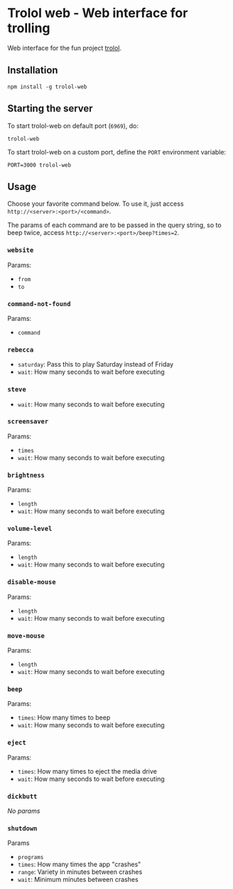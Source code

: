 # Trolol web - Web interface for trolling
Web interface for the fun project [trolol](https://github.com/ukupat/trolol).

## Installation
```
npm install -g trolol-web
```

## Starting the server
To start trolol-web on default port (`6969`), do:

```
trolol-web
```

To start trolol-web on a custom port, define the `PORT` environment variable:

```
PORT=3000 trolol-web
```

## Usage
Choose your favorite command below. To use it, just access `http://<server>:<port>/<command>`.

The params of each command are to be passed in the query string,
so to beep twice, access `http://<server>:<port>/beep?times=2`.  

### `website`
Params:
- `from`
- `to`

### `command-not-found`
Params:
- `command`

### `rebecca`
- `saturday`: Pass this to play Saturday instead of Friday
- `wait`: How many seconds to wait before executing

### `steve`
- `wait`: How many seconds to wait before executing

### `screensaver`
Params:
- `times`
- `wait`: How many seconds to wait before executing

### `brightness`
Params:
- `length`
- `wait`: How many seconds to wait before executing

### `volume-level`
Params:
- `length`
- `wait`: How many seconds to wait before executing

### `disable-mouse`
Params:
- `length`
- `wait`: How many seconds to wait before executing

### `move-mouse`
Params:
- `length`
- `wait`: How many seconds to wait before executing

### `beep`
Params:
- `times`: How many times to beep
- `wait`: How many seconds to wait before executing

### `eject`
Params:
- `times`: How many times to eject the media drive
- `wait`: How many seconds to wait before executing

### `dickbutt`
*No params*

### `shutdown`
Params
- `programs`
- `times`: How many times the app "crashes"
- `range`: Variety in minutes between crashes
- `wait`: Minimum minutes between crashes